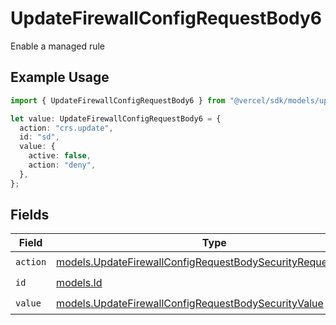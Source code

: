 # UpdateFirewallConfigRequestBody6

Enable a managed rule

## Example Usage

```typescript
import { UpdateFirewallConfigRequestBody6 } from "@vercel/sdk/models/updatefirewallconfigop.js";

let value: UpdateFirewallConfigRequestBody6 = {
  action: "crs.update",
  id: "sd",
  value: {
    active: false,
    action: "deny",
  },
};
```

## Fields

| Field                                                                                                                              | Type                                                                                                                               | Required                                                                                                                           | Description                                                                                                                        |
| ---------------------------------------------------------------------------------------------------------------------------------- | ---------------------------------------------------------------------------------------------------------------------------------- | ---------------------------------------------------------------------------------------------------------------------------------- | ---------------------------------------------------------------------------------------------------------------------------------- |
| `action`                                                                                                                           | [models.UpdateFirewallConfigRequestBodySecurityRequest6Action](../models/updatefirewallconfigrequestbodysecurityrequest6action.md) | :heavy_check_mark:                                                                                                                 | N/A                                                                                                                                |
| `id`                                                                                                                               | [models.Id](../models/id.md)                                                                                                       | :heavy_check_mark:                                                                                                                 | N/A                                                                                                                                |
| `value`                                                                                                                            | [models.UpdateFirewallConfigRequestBodySecurityValue](../models/updatefirewallconfigrequestbodysecurityvalue.md)                   | :heavy_check_mark:                                                                                                                 | N/A                                                                                                                                |